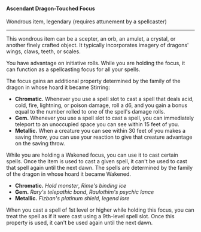 #### Ascendant Dragon-Touched Focus

Wondrous item, legendary (requires attunement by a spellcaster)

---

This wondrous item can be a scepter, an orb, an amulet, a crystal, or another finely crafted object. It typically incorporates imagery of dragons' wings, claws, teeth, or scales.

You have advantage on initiative rolls. While you are holding the focus, it can function as a spellcasting focus for all your spells.

The focus gains an additional property determined by the family of the dragon in whose hoard it became Stirring:

- **Chromatic.** Whenever you use a spell slot to cast a spell that deals acid, cold, fire, lightning, or poison damage, roll a d6, and you gain a bonus equal to the number rolled to one of the spell's damage rolls.
- **Gem.** Whenever you use a spell slot to cast a spell, you can immediately teleport to an unoccupied space you can see within 15 feet of you.
- **Metallic.** When a creature you can see within 30 feet of you makes a saving throw, you can use your reaction to give that creature advantage on the saving throw.

While you are holding a Wakened focus, you can use it to cast certain spells. Once the item is used to cast a given spell, it can't be used to cast that spell again until the next dawn. The spells are determined by the family of the dragon in whose hoard it became Wakened.

- **Chromatic.** *Hold monster*, *Rime's binding ice*
- **Gem.** *Rary's telepathic bond*, *Raulothim's psychic lance*
- **Metallic.** *Fizban's platinum shield*, *legend lore*

When you cast a spell of 1st level or higher while holding this focus, you can treat the spell as if it were cast using a 9th-level spell slot. Once this property is used, it can't be used again until the next dawn.



